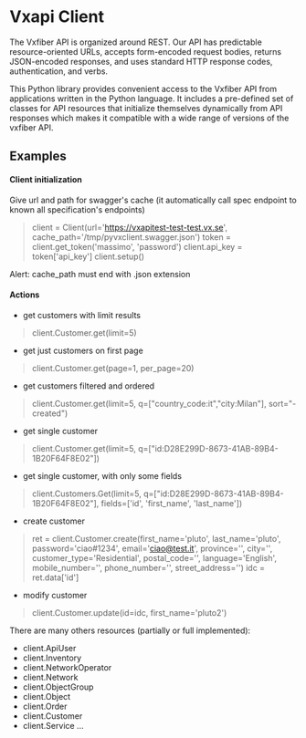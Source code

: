 # Vxapi Client
The Vxfiber API is organized around REST. Our API has predictable resource-oriented URLs, accepts form-encoded request bodies, returns JSON-encoded responses, and uses standard HTTP response codes, authentication, and verbs.

This Python library provides convenient access to the Vxfiber API from applications written in the Python language. It includes a pre-defined set of classes for API resources that initialize themselves dynamically from API responses which makes it compatible with a wide range of versions of the vxfiber API.

## Examples

#### Client initialization
Give url and path for swagger's cache (it automatically call spec endpoint to known all specification's endpoints)
> client = Client(url='https://vxapitest-test-test.vx.se', cache_path='/tmp/pyvxclient.swagger.json')
> token = client.get_token('massimo', 'password')
> client.api_key = token['api_key']
> client.setup()

Alert: cache_path must end with .json extension

#### Actions

- get customers with limit results
> client.Customer.get(limit=5)
- get just customers on first page
> client.Customer.get(page=1, per_page=20)
- get customers filtered and ordered
> client.Customer.get(limit=5, q=["country_code:it","city:Milan"], sort="-created")

- get single customer
> client.Customer.get(limit=5, q=["id:D28E299D-8673-41AB-89B4-1B20F64F8E02"])

- get single customer, with only some fields
> client.Customers.Get(limit=5, q=["id:D28E299D-8673-41AB-89B4-1B20F64F8E02"], fields=['id', 'first_name', 'last_name'])

- create customer
> ret = client.Customer.create(first_name='pluto',
                          last_name='pluto',
                          password='ciao#1234',
                          email='ciao@test.it',
                          province='',
                          city='',
                          customer_type='Residential',
                          postal_code='',
                          language='English',
                          mobile_number='',
                          phone_number='',
                          street_address='')
> idc = ret.data['id']

- modify customer
> client.Customer.update(id=idc, first_name='pluto2')

There are many others resources (partially or full implemented):

- client.ApiUser
- client.Inventory
- client.NetworkOperator
- client.Network
- client.ObjectGroup
- client.Object
- client.Order
- client.Customer
- client.Service
...
